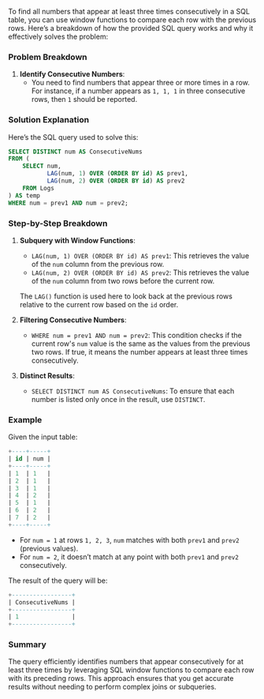 To find all numbers that appear at least three times consecutively in a SQL table, you can use window functions to compare each row with the previous rows. Here’s a breakdown of how the provided SQL query works and why it effectively solves the problem:

### Problem Breakdown

1. **Identify Consecutive Numbers**:
   - You need to find numbers that appear three or more times in a row. For instance, if a number appears as `1, 1, 1` in three consecutive rows, then `1` should be reported.

### Solution Explanation

Here’s the SQL query used to solve this:

```sql
SELECT DISTINCT num AS ConsecutiveNums
FROM (
    SELECT num,
           LAG(num, 1) OVER (ORDER BY id) AS prev1,
           LAG(num, 2) OVER (ORDER BY id) AS prev2
    FROM Logs
) AS temp
WHERE num = prev1 AND num = prev2;
```

### Step-by-Step Breakdown

1. **Subquery with Window Functions**:
   - `LAG(num, 1) OVER (ORDER BY id) AS prev1`: This retrieves the value of the `num` column from the previous row.
   - `LAG(num, 2) OVER (ORDER BY id) AS prev2`: This retrieves the value of the `num` column from two rows before the current row.

   The `LAG()` function is used here to look back at the previous rows relative to the current row based on the `id` order.

2. **Filtering Consecutive Numbers**:
   - `WHERE num = prev1 AND num = prev2`: This condition checks if the current row's `num` value is the same as the values from the previous two rows. If true, it means the number appears at least three times consecutively.

3. **Distinct Results**:
   - `SELECT DISTINCT num AS ConsecutiveNums`: To ensure that each number is listed only once in the result, use `DISTINCT`.

### Example

Given the input table:

```sql
+----+-----+
| id | num |
+----+-----+
| 1  | 1   |
| 2  | 1   |
| 3  | 1   |
| 4  | 2   |
| 5  | 1   |
| 6  | 2   |
| 7  | 2   |
+----+-----+
```

- For `num = 1` at rows `1, 2, 3`, `num` matches with both `prev1` and `prev2` (previous values).
- For `num = 2`, it doesn’t match at any point with both `prev1` and `prev2` consecutively.

The result of the query will be:

```sql
+-----------------+
| ConsecutiveNums |
+-----------------+
| 1               |
+-----------------+
```

### Summary

The query efficiently identifies numbers that appear consecutively for at least three times by leveraging SQL window functions to compare each row with its preceding rows. This approach ensures that you get accurate results without needing to perform complex joins or subqueries.